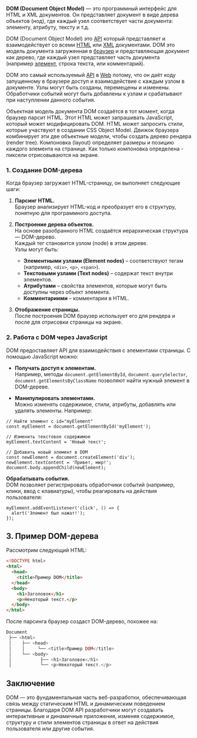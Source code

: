 **DOM (Document Object Model)** — это программный интерфейс для HTML и XML документов. Он представляет документ в виде дерева объектов (нод), где каждый узел соответствует части документа: элементу, атрибуту, тексту и т.д. 

DOM (Document Object Model) это [API](https://developer.mozilla.org/ru/docs/Glossary/API) который представляет и взаимодействует со всеми [HTML](https://developer.mozilla.org/ru/docs/Glossary/HTML) или [XML](https://developer.mozilla.org/ru/docs/Glossary/XML) документами. DOM это модель документа загруженная в [браузер](https://developer.mozilla.org/ru/docs/Glossary/Browser) и представляющая документ как дерево, где каждый узел представляет часть документа (например [элемент](https://developer.mozilla.org/ru/docs/Glossary/Element), строка текста, или комментарий).

DOM это самый используемый [API](https://developer.mozilla.org/ru/docs/Glossary/API) в [Web](https://developer.mozilla.org/ru/docs/Glossary/World_Wide_Web) потому, что он даёт коду запущенному в браузере доступ и взаимодействие с каждым узлом в документе. Узлы могут быть созданы, перемещены и изменены. Обработчики событий могут быть добавлены к узлам и срабатывают при наступлении данного события.

Объектная модель документа DOM создаётся в тот момент, когда браузер парсит HTML. Этот HTML может запрашивать JavaScript, который может модифицировать DOM. HTML может запросить стили, которые участвуют в создании CSS Object Model. Движок браузера комбинирует эти две объектные модели, чтобы создать дерево рендера (render tree). Компоновка (layout) определяет размеры и позицию каждого элемента на странице. Как только компоновка определена - пиксели отрисовываются на экране.

### 1. **Создание DOM-дерева**

Когда браузер загружает HTML-страницу, он выполняет следующие шаги:

1. **Парсинг HTML.**  
    Браузер анализирует HTML-код и преобразует его в структуру, понятную для программного доступа.
    
2. **Построение дерева объектов.**  
    На основе разобранного HTML создаётся иерархическая структура — DOM-дерево.  
    Каждый тег становится узлом (node) в этом дереве.  
    Узлы могут быть:
    
    - **Элементными узлами (Element nodes)** – соответствуют тегам (например, `<div>`, `<p>`, `<span>`).
    - **Текстовыми узлами (Text nodes)** – содержат текст внутри элементов.
    - **Атрибутами** – свойства элементов, которые могут быть доступны через объект элемента.
    - **Комментариими** – комментарии в HTML.
3. **Отображение страницы.**  
    После построения DOM браузер использует его для рендера и после для отрисовки страницы на экране.

### 2. **Работа с DOM через JavaScript**

DOM предоставляет API для взаимодействия с элементами страницы. С помощью JavaScript можно:

- **Получать доступ к элементам.**  
    Например, методы `document.getElementById`, `document.querySelector`, `document.getElementsByClassName` позволяют найти нужный элемент в DOM-дереве.
    
- **Манипулировать элементами.**  
    Можно изменять содержимое, стили, атрибуты, добавлять или удалять элементы. Например:

```JS
// Найти элемент с id="myElement"
const myElement = document.getElementById('myElement');

// Изменить текстовое содержимое
myElement.textContent = 'Новый текст';

// Добавить новый элемент в DOM
const newElement = document.createElement('div');
newElement.textContent = 'Привет, мир!';
document.body.appendChild(newElement);
```

**Обрабатывать события.**  
DOM позволяет регистрировать обработчики событий (например, клики, ввод с клавиатуры), чтобы реагировать на действия пользователя:
```JS
myElement.addEventListener('click', () => {
  alert('Элемент был нажат!');
});
```

## 3. **Пример DOM-дерева**

Рассмотрим следующий HTML:
```HTML
<!DOCTYPE html>
<html>
  <head>
    <title>Пример DOM</title>
  </head>
  <body>
    <h1>Заголовок</h1>
    <p>Некоторый текст.</p>
  </body>
</html>
```

После парсинга браузер создаст DOM-дерево, похожее на:
```php
Document
 ├── <html>
 │    ├── <head>
 │    │     └── <title>Пример DOM</title>
 │    └── <body>
 │           ├── <h1>Заголовок</h1>
 │           └── <p>Некоторый текст.</p>
```

## Заключение

DOM — это фундаментальная часть веб-разработки, обеспечивающая связь между статическим HTML и динамическим поведением страницы. Благодаря DOM API разработчики могут создавать интерактивные и динамичные приложения, изменяя содержимое, структуру и стили элементов страницы в ответ на действия пользователя или другие события.